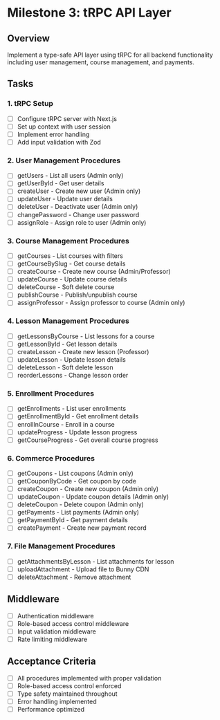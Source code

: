 # Milestone 3: tRPC API Layer

## Overview

Implement a type-safe API layer using tRPC for all backend functionality including user management, course management, and payments.

## Tasks

### 1. tRPC Setup

- [ ] Configure tRPC server with Next.js
- [ ] Set up context with user session
- [ ] Implement error handling
- [ ] Add input validation with Zod

### 2. User Management Procedures

- [ ] getUsers - List all users (Admin only)
- [ ] getUserById - Get user details
- [ ] createUser - Create new user (Admin only)
- [ ] updateUser - Update user details
- [ ] deleteUser - Deactivate user (Admin only)
- [ ] changePassword - Change user password
- [ ] assignRole - Assign role to user (Admin only)

### 3. Course Management Procedures

- [ ] getCourses - List courses with filters
- [ ] getCourseBySlug - Get course details
- [ ] createCourse - Create new course (Admin/Professor)
- [ ] updateCourse - Update course details
- [ ] deleteCourse - Soft delete course
- [ ] publishCourse - Publish/unpublish course
- [ ] assignProfessor - Assign professor to course (Admin only)

### 4. Lesson Management Procedures

- [ ] getLessonsByCourse - List lessons for a course
- [ ] getLessonById - Get lesson details
- [ ] createLesson - Create new lesson (Professor)
- [ ] updateLesson - Update lesson details
- [ ] deleteLesson - Soft delete lesson
- [ ] reorderLessons - Change lesson order

### 5. Enrollment Procedures

- [ ] getEnrollments - List user enrollments
- [ ] getEnrollmentById - Get enrollment details
- [ ] enrollInCourse - Enroll in a course
- [ ] updateProgress - Update lesson progress
- [ ] getCourseProgress - Get overall course progress

### 6. Commerce Procedures

- [ ] getCoupons - List coupons (Admin only)
- [ ] getCouponByCode - Get coupon by code
- [ ] createCoupon - Create new coupon (Admin only)
- [ ] updateCoupon - Update coupon details (Admin only)
- [ ] deleteCoupon - Delete coupon (Admin only)
- [ ] getPayments - List payments (Admin only)
- [ ] getPaymentById - Get payment details
- [ ] createPayment - Create new payment record

### 7. File Management Procedures

- [ ] getAttachmentsByLesson - List attachments for lesson
- [ ] uploadAttachment - Upload file to Bunny CDN
- [ ] deleteAttachment - Remove attachment

## Middleware

- [ ] Authentication middleware
- [ ] Role-based access control middleware
- [ ] Input validation middleware
- [ ] Rate limiting middleware

## Acceptance Criteria

- [ ] All procedures implemented with proper validation
- [ ] Role-based access control enforced
- [ ] Type safety maintained throughout
- [ ] Error handling implemented
- [ ] Performance optimized
